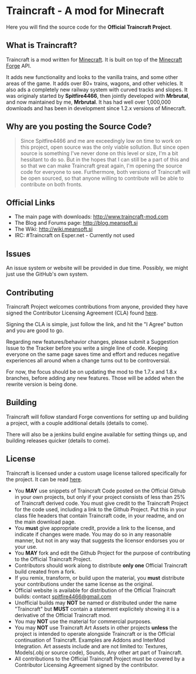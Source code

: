 # Traincraft - A mod for Minecraft

Here you will find the source code for the **Official Traincraft Project**.


## What is Traincraft?

Traincraft is a mod written for [Minecraft](https://minecraft.net/). It is built on top of the [Minecraft Forge](https://github.com/MinecraftForge) API.

It adds new functionality and looks to the vanilla trains, and some other areas of the game. It adds over 80+ trains, wagons, and other vehicles. It also ads a completely new railway system with curved tracks and slopes. It was originaly started by **Spitfire4466**, then jointly developed with **Mrbrutal**, and now maintained by me, **Mrbrutal**. It has had well over 1,000,000 downloads and has been in development since 1.2.x versions of Minecraft.

## Why are you posting the Source Code?

> Since Spitfire4466 and me are exceedingly low on time to work on this project, open source was the only viable sollution. But since open source is something I've never done on this level or size, I'm a bit hessitant to do so. But in the hopes that I can still be a part of this and so that we can make Traincraft great again, I'm opening the source code for everyone to see. Furthermore, both versions of Traincraft will be open sourced, so that anyone willing to contribute will be able to contribute on both fronts.

## Official Links

* The main page with downloads: http://www.traincraft-mod.com
* The Blog and Forums page: http://blog.meansoft.si
* The Wiki: http://wiki.meansoft.si
* IRC: #Traincraft on Esper.net - Currently not used

## Issues

An issue system or website will be provided in due time. Possibly, we might just use the GitHub's own system.

## Contributing

Traincraft Project welcomes contributions from anyone, provided they have signed the Contributor Licensing Agreement (CLA) found [here](https://cla-assistant.io/Mrbrutal/Traincraft).

Signing the CLA is simple, just follow the link, and hit the "I Agree" button and you are good to go.

Regarding new features/behavior changes, please submit a Suggestion Issue to the Tracker before you write a single line of code. Keeping everyone on the same page saves time and effort and reduces negative experiences all around when a change turns out to be controversial.

For now, the focus should be on updating the mod to the 1.7.x and 1.8.x branches, before adding any new features. Those will be added when the rewrite version is being done.

## Building

Traincraft will follow standard Forge conventions for setting up and building a project, with a couple additional details (details to come).

There will also be a jenkins build engine available for setting things up, and building releases quicker (details to come).

## License

Traincraft is licensed under a custom usage license tailored specifically for the project. It can be read [here](https://github.com/Mrbrutal/Traincraft-164/blob/master/LICENSE.md).

  * You **MAY** use snippets of Traincraft Code posted on the Official Github in your own projects, but only if your project consists of less than 25% of Traincraft derived code. You must give credit to the Traincraft Project for the code used, including a link to the Github Project. Put this in your class file headers that contain Traincraft code, in your readme, and on the main download page.
  * You **must** give appropriate credit, provide a link to the license, and indicate if changes were made. You may do so in any reasonable manner, but not in any way that suggests the licensor endorses you or your use. 
  * You **MAY** fork and edit the Github Project for the purpose of contributing to the Official Traincraft Project.
  * Contributors should work along to distribute **only one** Official Traincraft build created from a fork. 
  * If you remix, transform, or build upon the material, you **must** distribute your contributions under the same license as the original. 
  * Official website is available for distribution of the Official Traincraft builds: contact spitfire4466@gmail.com
  * Unofficial builds may **NOT** be named or distributed under the name "Traincraft" but **MUST** contain a statement explicitely showing it is a derivative of the Official Traincraft mod.
  * You may **NOT** use the material for commercial purposes. 
  * You may **NOT** use Traincraft Art Assets in other projects **unless** the project is intended to operate alongside Traincraft or is the Official continuation of Traincraft. Examples are Addons and InterMod Integration. Art assests include and are not limited to: Textures, Models(.obj or source code), Sounds, Any other art part of Traincraft.
  * All contributions to the Official Traincraft Project must be covered by a Contributor Licensing Agreement signed by the contributor.
